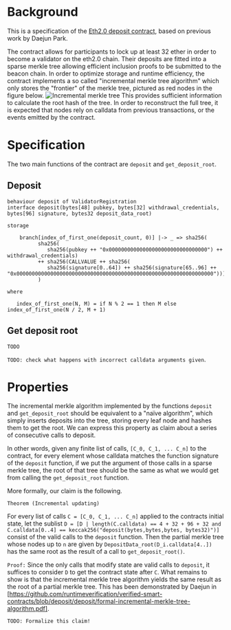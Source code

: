 # Background

This is a specification of the [Eth2.0 deposit contract](https://github.com/ethereum/eth2.0-specs/blob/dev/deposit_contract/contracts/validator_registration.v.py), based on previous work by Daejun Park.

The contract allows for participants to lock up at least 32 ether in order to become a validator on the eth2.0 chain. Their deposits are fitted into a sparse merkle tree allowing efficient inclusion proofs to be submitted to the beacon chain. In order to optimize storage and runtime efficiency, the contract implements a so called "incremental merkle tree algorithm" which only stores the "frontier" of the merkle tree, pictured as red nodes in the figure below. 
![Incremental merkle tree](https://github.com/ethereum/smart-contract-spec-lang/tree/bnfc/examples/deposit/inc_merkle_tree.png "Incremental merkle tree")
This provides sufficient information to calculate the root hash of the tree. In order to reconstruct the full tree, it is expected that nodes rely on calldata from previous transactions, or the events emitted by the contract.

# Specification

The two main functions of the contract are `deposit` and `get_deposit_root`.

## Deposit
```act
behaviour deposit of ValidatorRegistration
interface deposit(bytes[48] pubkey, bytes[32] withdrawal_credentials, bytes[96] signature, bytes32 deposit_data_root)

storage

    branch[index_of_first_one(deposit_count, 0)] |-> _ => sha256(
          sha256(
             sha256(pubkey ++ "0x00000000000000000000000000000000") ++ withdrawal_credentials)
          ++ sha256(CALLVALUE ++ sha256(
             sha256(signature[0..64]) ++ sha256(signature[65..96] ++ "0x0000000000000000000000000000000000000000000000000000000000000000")))
          )

where

   index_of_first_one(N, M) = if N % 2 == 1 then M else index_of_first_one(N / 2, M + 1)
```

## Get deposit root

```act
TODO
```

`TODO: check what happens with incorrect calldata arguments given`.


# Properties

The incremental merkle algorithm implemented by the functions `deposit` and `get_deposit_root` should be equivalent to a "naïve algorithm", which simply inserts deposits into the tree, storing every leaf node and hashes them to get the root. 
We can express this property as claim about a series of consecutive calls to deposit. 

In other words, given any finite list of calls, `[C_0, C_1, ... C_n]` to the contract, for every element whose calldata matches the function signature of the `deposit` function, if we put the argument of those calls in a sparse merkle tree, the root of that tree should be the same as what we would get from calling the `get_deposit_root` function.

More formally, our claim is the following. 

`Theorem (Incremental updating)`

For every list of calls `C = [C_0, C_1, ... C_n]` applied to the contracts initial state, let the sublist `D = [D | length(C.calldata) == 4 + 32 + 96 + 32 and C.calldata[0..4] == keccak256("deposit(bytes,bytes,bytes, bytes32)")]` consist of the valid calls to the `deposit` function. Then the partial merkle tree whose nodes up to `n` are given by `DepositData_root(D_i.calldata[4..])` has the same root as the result of a call to `get_deposit_root()`.

`Proof:`
Since the only calls that modify state are valid calls to `deposit`, it suffices to consider `D` to get the contract state after `C`. What remains to show is that the incremental merkle tree algorithm yields the same result as the root of a partial merkle tree. This has been demonstrated by Daejun in [https://github.com/runtimeverification/verified-smart-contracts/blob/deposit/deposit/formal-incremental-merkle-tree-algorithm.pdf].

`TODO: Formalize this claim!`


